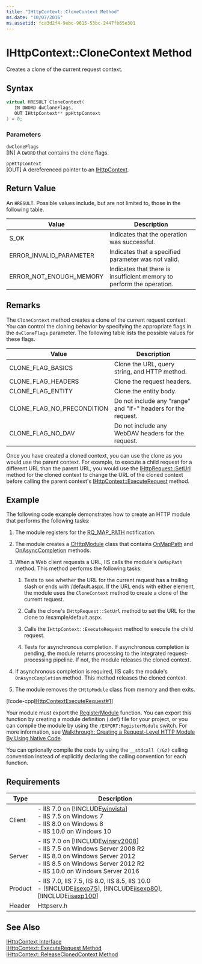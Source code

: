 ```yaml
---
title: "IHttpContext::CloneContext Method"
ms.date: "10/07/2016"
ms.assetid: fca3d2f4-9ebc-9615-53bc-2447fb65e301
---
```

# IHttpContext::CloneContext Method
Creates a clone of the current request context.  
  
## Syntax  
  
```cpp  
virtual HRESULT CloneContext(  
   IN DWORD dwCloneFlags,  
   OUT IHttpContext** ppHttpContext  
) = 0;  
```  
  
### Parameters  
 `dwCloneFlags`  
 [IN] A `DWORD` that contains the clone flags.  
  
 `ppHttpContext`  
 [OUT] A dereferenced pointer to an [IHttpContext](../../web-development-reference/native-code-api-reference/ihttpcontext-interface.md).  
  
## Return Value  
 An `HRESULT`. Possible values include, but are not limited to, those in the following table.  
  
|Value|Description|  
|-----------|-----------------|  
|S_OK|Indicates that the operation was successful.|  
|ERROR_INVALID_PARAMETER|Indicates that a specified parameter was not valid.|  
|ERROR_NOT_ENOUGH_MEMORY|Indicates that there is insufficient memory to perform the operation.|  
  
## Remarks  
 The `CloneContext` method creates a clone of the current request context. You can control the cloning behavior by specifying the appropriate flags in the `dwCloneFlags` parameter. The following table lists the possible values for these flags.  
  
|Value|Description|  
|-----------|-----------------|  
|CLONE_FLAG_BASICS|Clone the URL, query string, and HTTP method.|  
|CLONE_FLAG_HEADERS|Clone the request headers.|  
|CLONE_FLAG_ENTITY|Clone the entity body.|  
|CLONE_FLAG_NO_PRECONDITION|Do not include any "range" and "if-" headers for the request.|  
|CLONE_FLAG_NO_DAV|Do not include any WebDAV headers for the request.|  
  
 Once you have created a cloned context, you can use the clone as you would use the parent context. For example, to execute a child request for a different URL than the parent URL, you would use the [IHttpRequest::SetUrl](../../web-development-reference/native-code-api-reference/ihttprequest-seturl-method.md) method for the cloned context to change the URL of the cloned context before calling the parent context's [IHttpContext::ExecuteRequest](../../web-development-reference/native-code-api-reference/ihttpcontext-executerequest-method.md) method.  
  
## Example  
 The following code example demonstrates how to create an HTTP module that performs the following tasks:  
  
1. The module registers for the [RQ_MAP_PATH](../../web-development-reference/native-code-api-reference/request-processing-constants.md) notification.  
  
2. The module creates a [CHttpModule](../../web-development-reference/native-code-api-reference/chttpmodule-class.md) class that contains [OnMapPath](../../web-development-reference/native-code-api-reference/chttpmodule-onmappath-method.md) and [OnAsyncCompletion](../../web-development-reference/native-code-api-reference/chttpmodule-onasynccompletion-method.md) methods.  
  
3. When a Web client requests a URL, IIS calls the module's `OnMapPath` method. This method performs the following tasks:  
  
    1. Tests to see whether the URL for the current request has a trailing slash or ends with /default.aspx. If the URL ends with either element, the module uses the `CloneContext` method to create a clone of the current request.  
  
    2. Calls the clone's `IHttpRequest::SetUrl` method to set the URL for the clone to /example/default.aspx.  
  
    3. Calls the `IHttpContext::ExecuteRequest` method to execute the child request.  
  
    4. Tests for asynchronous completion. If asynchronous completion is pending, the module returns processing to the integrated request-processing pipeline. If not, the module releases the cloned context.  
  
4. If asynchronous completion is required, IIS calls the module's `OnAsyncCompletion` method. This method releases the cloned context.  
  
5. The module removes the `CHttpModule` class from memory and then exits.  
  
 [!code-cpp[IHttpContextExecuteRequest#1](../../../samples/snippets/cpp/VS_Snippets_IIS/IIS7/IHttpContextExecuteRequest/cpp/IHttpContextExecuteRequest.cpp#1)]  
  
 Your module must export the [RegisterModule](../../web-development-reference/native-code-api-reference/pfn-registermodule-function.md) function. You can export this function by creating a module definition (.def) file for your project, or you can compile the module by using the `/EXPORT:RegisterModule` switch. For more information, see [Walkthrough: Creating a Request-Level HTTP Module By Using Native Code](../../web-development-reference/native-code-development-overview/walkthrough-creating-a-request-level-http-module-by-using-native-code.md).  
  
 You can optionally compile the code by using the `__stdcall (/Gz)` calling convention instead of explicitly declaring the calling convention for each function.  
  
## Requirements  
  
|Type|Description|  
|----------|-----------------|  
|Client|-   IIS 7.0 on [!INCLUDE[winvista](../../wmi-provider/includes/winvista-md.md)]<br />-   IIS 7.5 on Windows 7<br />-   IIS 8.0 on Windows 8<br />-   IIS 10.0 on Windows 10|  
|Server|-   IIS 7.0 on [!INCLUDE[winsrv2008](../../wmi-provider/includes/winsrv2008-md.md)]<br />-   IIS 7.5 on Windows Server 2008 R2<br />-   IIS 8.0 on Windows Server 2012<br />-   IIS 8.5 on Windows Server 2012 R2<br />-   IIS 10.0 on Windows Server 2016|  
|Product|-   IIS 7.0, IIS 7.5, IIS 8.0, IIS 8.5, IIS 10.0<br />-   [!INCLUDE[iisexp75](../../web-development-reference/native-code-api-reference/includes/iisexp75-md.md)], [!INCLUDE[iisexp80](../../web-development-reference/native-code-api-reference/includes/iisexp80-md.md)], [!INCLUDE[iisexp100](../../web-development-reference/native-code-api-reference/includes/iisexp100-md.md)]|  
|Header|Httpserv.h|  
  
## See Also  
 [IHttpContext Interface](../../web-development-reference/native-code-api-reference/ihttpcontext-interface.md)   
 [IHttpContext::ExecuteRequest Method](../../web-development-reference/native-code-api-reference/ihttpcontext-executerequest-method.md)   
 [IHttpContext::ReleaseClonedContext Method](../../web-development-reference/native-code-api-reference/ihttpcontext-releaseclonedcontext-method.md)
